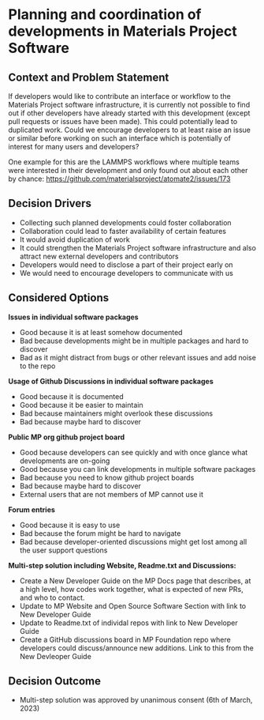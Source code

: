 # Planning and coordination of developments in Materials Project Software

## Context and Problem Statement

If developers would like to contribute an interface or workflow to the Materials Project software infrastructure, it is currently not possible to find out if other developers have already started with this development (except pull requests or issues have been made). 
This could potentially lead to duplicated work. Could we encourage developers to at least raise an issue or similar before working on such an interface which is potentially of interest for many users and developers?

One example for this are the LAMMPS workflows where multiple teams were interested in their development and only found out about each other by chance: https://github.com/materialsproject/atomate2/issues/173


<!-- This is an optional element. Feel free to remove. -->
## Decision Drivers

* Collecting such planned developments could foster collaboration 
* Collaboration could lead to faster availability of certain features
* It would avoid duplication of work
* It could strengthen the Materials Project software infrastructure and also attract new external developers and contributors
* Developers would need to disclose a part of their project early on
* We would need to encourage developers to communicate with us

## Considered Options
**Issues in individual software packages**
 * Good because it is at least somehow documented
 * Bad because developments might be in multiple packages and hard to discover
 * Bad as it might distract from bugs or other relevant issues and add noise to the repo

**Usage of Github Discussions in individual software packages**
 * Good because it is documented
 * Good because it be easier to maintain
 * Bad because maintainers might overlook these discussions
 * Bad because maybe hard to discover

**Public MP org github project board**
 * Good because developers can see quickly and with once glance what developments are on-going
 * Good because you can link developments in multiple software packages
 * Bad because you need to know github project boards
 * Bad because maybe hard to discover
 * External users that are not members of MP cannot use it
 
**Forum entries**
 * Good because it is easy to use
 * Bad because the forum might be hard to navigate
 * Bad because developer-oriented discussions might get lost among all the user support questions


**Multi-step solution including Website, Readme.txt and Discussions:**
 * Create a New Developer Guide on the MP Docs page that describes, at a high level, how codes work together, what is expected of new PRs, and who to contact.
 * Update to MP Website and Open Source Software Section with link to New Developer Guide
 * Update to Readme.txt of individal repos with link to New Developer Guide
 * Create a GitHub discussions board in MP Foundation repo where developers could discuss/announce new additions. Link to this from the New Devleoper Guide

## Decision Outcome

- Multi-step solution was approved by unanimous consent (6th of March, 2023)
